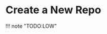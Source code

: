 # Create a New Repo

!!! note "TODO:LOW"

<!-- 
Create repo on github.com

``` console
mkdir project
cd project
git init
git add *
git add .gitignore

git branch -M main

# https
git remote add origin https://github.com/[USERNAME]/[REPO].git

# ssh
git remote add origin git@github.com:[USERNAME]/[REPO].git

git commit -m "Initial commit"

git push -u origin main
```

<https://docs.github.com/en/free-pro-team@latest/github/authenticating-to-github/connecting-to-github-with-ssh>
<http://burnedpixel.com/blog/setting-up-git-and-github-on-your-mac/>
<https://confluence.atlassian.com/bitbucketserver/basic-git-commands-776639767.html>
<https://stackoverflow.com/a/14765857>
<https://stackoverflow.com/a/41195508>
-->
